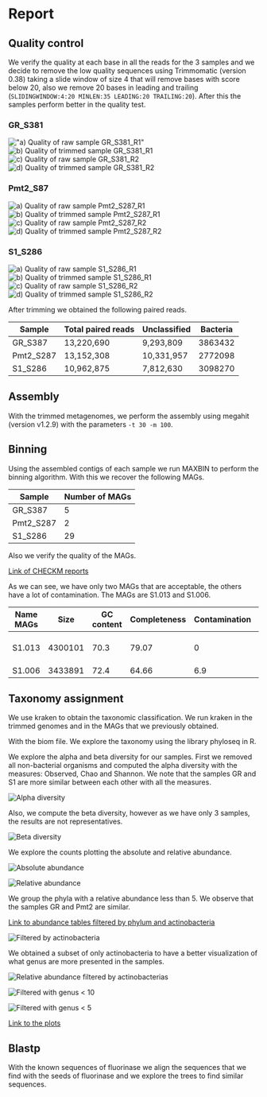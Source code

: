 # Report 

## Quality control

We verify the quality at each base in all the reads for the 3 samples and we decide to remove the low quality sequences using Trimmomatic (version 0.38)  taking a slide window of size 4 that will remove bases with score below 20, also we remove 20 bases in leading and trailing (`SLIDINGWINDOW:4:20 MINLEN:35 LEADING:20 TRAILING:20`).  After this the samples perform better in the quality test.

### GR_S381

!["a) Quality of raw sample GR_S381_R1"](https://lh4.googleusercontent.com/uOR4-kwZXORj24k1kJFU-E7e_ZyhkXjWfgUNOCT1NPJuDrYvaQNImT-blhY7921NouvJe1Ol2msVOjTB44tQZDyl_5GwqW9H8nfIcmFYVM2Jb5_8tt8vxi8r58o1absx4jwC_w3qVXJ_PAcPY4i-CM0)
![b) Quality of trimmed sample GR_S381_R1](https://lh4.googleusercontent.com/V8eyRZUy6m4qsVij44dQ-SNJlN8OSuwvHFRha0MG1sRh9B04hBJnrVY2_IERvM5KoIqxmaOitIS09qZxGG52VGdaZfzKGxpEEukGQSX19n29WoXXX2O0_AE4e6oTqaVfEFVqXYWDZBnDm_WIjbWtV5w)
![c) Quality of raw sample GR_S381_R2](https://lh4.googleusercontent.com/T0kGpZ_YBZn8xBrqtPGOOU4j28tnRsfb4SrpRgOFkFP9z9mo0Y-naafF8Fp-O36_EdIdb2VOWtXF2N0cU1KMSwrhARc5cAJC439Wq8kx46oxt4kJfKbMXGmRtPQYsKpm6g9VJSLU_dqBSjUBGMqIJKs)
![d) Quality of trimmed sample GR_S381_R2](https://lh5.googleusercontent.com/KDl_4rPQYmemd07GBvy4y-CoCitKrcUDDGDAc5egO3hr7hgVoKmEzkAYXNeTNuqKiAYRdvCpVQwCr5-grebX7t_gL7TQlk1dzlPCfLXfICe0K3OcE6nzEYWyZGet3dochkfYWbNvgVGz-4lJxPogK1A)


### Pmt2_S87

![a) Quality of raw sample Pmt2_S287_R1](https://lh6.googleusercontent.com/p8N4lJNHEF90NjJKuq8iK9dzEtURTuoh8qh_6vQWemOxPm4qcK9Dc7ouqsXqk4lSETh09W5aWCtc4xWpFFQJb6qrmGW6d5g9FBaghAOL4LJyDQQjLXFgOf_0ZzWw-MD3RC0qv5E_19dfE6_2vnB0xMc)
![b) Quality of trimmed sample Pmt2_S287_R1](https://lh4.googleusercontent.com/S0MKbWVg3bHmgXYZcwxI3JC0AYvwiosEYhgYEQTGTe20o6Ti_LjztaqNss2p0_nq10z6KpCTxkT4UXqgurt5pejn0g0SC4afSiigX_JImYcPRcvYqXDR_GYgUjorU_pvEwXYycaQxuOSc7sgxkPb4Vc)
![c) Quality of raw sample Pmt2_S287_R2](https://lh5.googleusercontent.com/OSrhw4X9IuKpRPSVK9m5mIevPDyOLIRawurxw0dhmfTVlO-sgUQaE9PMaLfr4BGFhkMrM0c4chig68kd0q128N68RiCkIFKsYsmN2z3WHCgRIf_ghzgDwmujbM236tfjky9nyMccuPwvn5SlVFR1N9E)
![d) Quality of trimmed sample Pmt2_S287_R2](https://lh6.googleusercontent.com/gwMIYKCU5vu4hGO5A4Vg62O2q58F9R0xbCNlBJl-dH6JZUS_Vd8MT-KSPYX4Q8OYle3pYT1Zy9SlVu68tVh97bLiEOa7_z0m3Dd5DHmrvF0Q3wKqmSrzEitpJwGfpB0idGVlN3gmyVozyTSROLh08vY)

### S1_S286

![a) Quality of raw sample S1_S286_R1](https://lh5.googleusercontent.com/neiT_uL0upC_IWBdfJFFfUdxv5JORgmXLe-Qb5WUmWucuA614P2mS6ruCaWaw0U6nirPHH4P07WYQnlVzckPgd3sOY96vpUb5abnIDPKjlpzLkbKHeR0eZDI-cV1-aoA6mGh3R24AdzNlDEVttRVlLM)
![b) Quality of trimmed sample S1_S286_R1](https://lh4.googleusercontent.com/Wub0DJyw4nUjBSfHNa08BZVHR2s8SLUhlZsJQpx6Dr9lQ_rHwGEu9BEPUBlbe89MicoR55ChtUWYKEs4uBF9TBtxzbAMV_ZIr58xF4olySxF5ypgHtVa4lMjbksbUXAKk2Oj9XXJBVfRww_6v5kuZek)
![c) Quality of raw sample S1_S286_R2](https://lh4.googleusercontent.com/070vyoAV-MtdQ-VuFPyDp2t010cx_uTxvogVRQaQuFJOemdN1PRIgk10Ea2LLOz0og3YjTjub2YMjPyBcrXwrDFeJJciXy9qhXLMuuJBlFyllZY_QjYW-yZ3uYyL6CiRUAKm0y7VH6baTtcl9heEOgs)
![d) Quality of trimmed sample S1_S286_R2](https://lh4.googleusercontent.com/XK8HMkCrxfk3GrxKSbMjQtjMwJGUWg8ZI6mabqof_x4zSRK47QDHpX5ii7SLJDmV-NpaFBGVcb7y7-LPUxGMDEykEcF110tKtBR3cqUrnGeKOTOouiAuWhSH-paMuDxQBmQMsKr2xCNDLRHHnNt3z8Y)


After trimming we obtained the following paired reads.


|Sample   | Total  paired reads   | Unclassified  | Bacteria   |
|---|---|---|---|
| GR_S387 | 13,220,690 | 9,293,809 | 3863432 |
| Pmt2_S287 | 13,152,308 | 10,331,957 | 2772098 |
| S1_S286 | 10,962,875 | 7,812,630 | 3098270 |


## Assembly

With the trimmed metagenomes, we perform the assembly using megahit (version v1.2.9) with the parameters `-t 30 -m 100`.


## Binning

Using the assembled contigs of each sample we run MAXBIN to perform the binning algorithm. With this we recover the following MAGs.


|Sample   |Number of MAGs   |
|---|---|
| GR_S387 | 5 |
| Pmt2_S287 | 2 |
| S1_S286 | 29 |

Also we verify the quality of the MAGs. 

[Link of CHECKM reports](https://drive.google.com/drive/folders/1BzeBOEn8phlRGFbDNWF3-MVUvVnuA3bA?usp=sharing)

As we can see, we have only two MAGs that are acceptable, the others have a lot of contamination. The MAGs are S1.013 and S1.006.

| Name MAGs | Size | GC content | Completeness | Contamination | Genus |
|---|---|---|---|---|---|
| S1.013 | 4300101 | 70.3 | 79.07 | 0 | Alienimonas Californiensis (90.17) |
| S1.006 | 3433891 | 72.4 | 64.66 | 6.9 | Streptomyces | (17.56) |

## Taxonomy assignment
We use kraken to obtain the taxonomic classification. We run kraken in the trimmed genomes and in the MAGs that we previously obtained.

With the biom file. We explore the taxonomy using the library phyloseq in R. 

We explore the alpha and beta diversity for our samples. First we removed all non-bacterial organisms and computed the alpha diversity with the measures: Observed, Chao and Shannon. We note that the samples GR and S1 are more similar between each other with all the measures.

![Alpha diversity](https://lh6.googleusercontent.com/sxjq9zcW0Nqib0q7yE9k81Q5UUXSr4ASGpVdrwABE5GULrwtpp6eOlTQXaC31aTLKd8BgEQpVjaqMtRLgPIXbM7XaqQH-98FY-UV8xLmzaWDuj0il_RN_2JQ-_D_mGMREJajJRErl08g2qMZmtVv3iA)

Also, we compute the beta diversity, however as we have only 3 samples, the results are not representatives. 

![Beta diversity](https://lh4.googleusercontent.com/oze7yIwFV1DuvqAR-RACTl3FV2Q6ScfY0xJN0HaVONBvIg9WEaD5vo0VrBZqxJpcdpaAFLTGWrsfXu20ZVsblweAc-dRGAmcG2ph6GnAAa3Z5QQWk2IGwnbDywJsHUJlU_pETBrAr9ZZg88xGvaTHxU)

We explore the counts plotting the absolute and relative abundance.

![Absolute abundance](https://lh5.googleusercontent.com/hp_kL-89s9t-uEXy7G76CEIoegpPHl3feJTRsbclUVk-iQp--Z3EFe1kF0ozUQlH2q1Iec3MvUhGW-u-xYt-BSrTOkeL-q3LKcatvtUeChe3XhiQ5MJz24U53kxBrNq582tQ2DB5nlKmaSHjM64JoKo)

![Relative abundance](https://lh6.googleusercontent.com/T_pSPrisOc4veInr10mYs9CEWRxEacS6E7RPPSQdfALILBvvfrh_CnPegp3JEjplGcNSUug5XT82hq_6IOV8yhQ2Cb57i_vxkui1pQvbmuw8EU8eVf0sfOc9gSUEXaNskhHyYvTr2r_1AWYtT-7bnEc)

We group the phyla with a relative abundance less than 5. We observe that the samples GR and Pmt2 are similar. 

[Link to abundance tables filtered by phylum and actinobacteria](https://drive.google.com/drive/folders/1Hn7A2HD1fNai8MvJdH3v2sPQ-K427Fmx?usp=sharing)

![Filtered by actinobacteria](https://lh5.googleusercontent.com/kcHt8K1xQjHAqU4ZqEibSQLdGh_QNauGp8pfJmSyHLFYzw8mjrC6KIA3Z485RT7HiMMjLVyvha2BDYOYcDxKfRSI5B7bI1GGxsiqUTkdKWPHxYiDN6JoYDyTZTs0ps3gYfguYyLesqvJxpDyRcIVFMo)

We obtained a subset of only actinobacteria to have a better visualization of what genus are more presented in the samples.

![Relative abundance filtered by actinobacterias](https://lh6.googleusercontent.com/jqnXzOkfxIk_THMyx5Bcm94vm54JcV_s2v6_pEibt-Vy9Vb913tpJAcEtbeYJUzqIupTu34BJBpCP5FqJWaZYFF7BoAuwTcMSun8d1CTmJWim0c36Pjik2IWOViIw6V9NiBwG8FXxBmB51qWOxge4vs)

![Filtered with genus < 10 ](https://lh3.googleusercontent.com/qy_KW3_KKnl7jMK9_O90FcpwdAggJ99AcL8gLYhiXL05_r9pIlqa1GjcxcmdF3UArUaU20KMEPlcVop7GN-Wrl6DG56wf-Ri_UVpiR0aOOEKzSNEMh_HS0YRmdjUUnI4Z80uRoFiOlMNomu1gvfpzCg)

![Filtered with genus < 5](https://lh3.googleusercontent.com/w7N5PR7pzzbob9vSbAFp8BuNM0FWRdquFWjBNhYXV1oUbDYOrFTfDKhix4ySX6cBBzG7WCpgDp1fSyjMhJxFcUeQJ-6PQT96q4e6TbQjwM8Xqch-wnxV_5wqsDwXLPHHQ_IXotEeRTrSbXAkWVZcxzI)

[Link to the plots](https://drive.google.com/drive/folders/1T_EhF1arDOFlU1d6ViOR636ebka8eqc5?usp=share_link)

## Blastp

With the known sequences of fluorinase we align the sequences that we find with the seeds of fluorinase and we explore the trees to find similar sequences.
